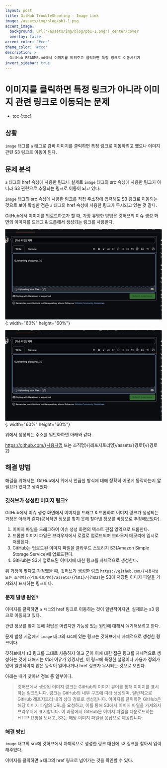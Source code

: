 ```yaml
---
layout: post
title: GitHub TroubleShooting - Image Link
image: /assets/img/blog/pb1-1.png
accent_image: 
  background: url('/assets/img/blog/pb1-1.png') center/cover
  overlay: false
accent_color: '#ccc'
theme_color: '#ccc'
description: >
  GitHub README.md에서 이미지를 띄워주고 클릭하면 특정 링크로 이동시키기
invert_sidebar: true
---
```


# 이미지를 클릭하면 특정 링크가 아니라 이미지 관련 링크로 이동되는 문제

* toc
{:toc}


## 상황

`image` 태그를 `a` 태그로 감싸 이미지를 클릭하면 특정 링크로 이동하려고 했으나 이미지 관련 S3 링크로 이동이 된다.


## 문제 분석

`a` 태그의 href 속성에 사용한 링크나 실제로 `image` 태그의 src 속성에 사용한 링크가 아니라 S3 관련으로 추정되는 링크로 이동이 되고 있다.

`image` 태그의 src 속성에 사용한 링크를 직접 주소창에 입력해도 S3 링크로 이동되는 것으로 보아 확실한 점은 `a` 태그의 href 속성에 사용한 링크가 무시되고 있는 것 같다.

GitHub에서 이미지를 업로드하고자 할 때, 가장 유명한 방법은 깃허브의 이슈 생성 화면의 이미지를 드래그 & 드롭해서 생성되는 링크를 사용한다.

![pb1-1](/assets/img/blog/pb1-1.png){: width="60%" height="60%"}

![pb1-2](/assets/img/blog/pb1-1.png){: width="60%" height="60%"}


위에서 생성되는 주소를 일반화하면 아래와 같다.

https://github.com/{사용자명 또는 조직명}/{레포지토리명}/assets/{경로1}/{경로2}


## 해결 방법

해결을 위해서는, GitHub에서 위에서 언급한 방식에 대해 정확히 어떻게 동작하는지 알 필요가 있다고 생각했다.

### 깃허브가 생성한 이미지 링크?

GitHub에서 이슈 생성 화면에서 이미지를 드래그 & 드롭하여 이미지 링크가 생성되는 과정은 아래와 같다(공식적인 정보를 찾지 못해 찾아낸 정보를 바탕으로 추정해보았다).

1. 이미지 파일을 드래그하여 이슈 생성 화면의 텍스트 편집 영역으로 드롭한다.
2. 드롭한 이미지 파일은 브라우저에서 로컬로 업로드되며 브라우저 메모리에 임시로 저장된다.
3. GitHub는 업로드된 이미지 파일을 클라우드 스토리지 S3(Amazon Simple Storage Service)에 업로드한다.
4. GitHub는 S3에 업로드된 이미지에 대한 링크를 자체적으로 생성한다.

위 과정이 맞다고 가정했을 때, 깃허브가 생성한 링크 `https://github.com/{사용자명 또는 조직명}/{레포지토리명}/assets/{경로1}/{경로2}`는 S3에 저장된 이미지 파일을 가져와서 표시하는 링크이다.

### 문제 발생 원인?

이미지를 클릭하면 `a 태그`의 href 링크로 이동하는 것이 일반적이지만, 실제로는 s3 링크로 이동되고 있다. 

관련 정보를 찾지 못해 확답은 어렵지만 가능성 있는 원인에 대해서 얘기해보려고 한다.

문제 발생 시점에서 `image` 태그의 src에 있는 링크는 깃허브에서 자체적으로 생성한 링크이다.

깃허브에서 s3 링크를 그대로 사용하지 않고 굳이 이에 대한 접근 링크를 자체적으로 생성하는 것에 대해서는 여러 이유가 있겠지만, 이 링크에 특정한 설정이나 사용자 정의가 있어 일반적이지 않은 동작이 일어나거나 href 링크가 무시되는 것으로 보인다.

아래는 내가 찾아낸 정보 중 일부이다.

> 깃허브에서 생성된 이미지 링크는 GitHub의 이미지 뷰어를 통해 이미지를 표시하는 링크입니다.
> 링크는 GitHub의 내부 구조에 따라 생성되며, 일반적으로 GitHub 레포지토리 내의 상대 경로로 
> 생성됩니다.
> 이미지를 클릭하면 GitHub은 해당 이미지 파일의 URL을 요청하고, 이를 통해 S3에서 이미지 파일을
> 가져와서 브라우저에 표시합니다. 이 과정에서 GitHub은 이미지 파일을 다운로드하는 HTTP 요청을
> 보내고, S3는 해당 이미지 파일을 응답으로 제공합니다.

### 해결 방안

`image` 태그의 src에 깃허브에서 자체적으로 생성한 링크 대신에 s3 링크를 찾아서 입력해주었다.

이미지를 클릭하면 `a` 태그의 href 링크로 넘어가는 것을 확인할 수 있다.
